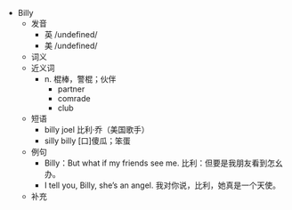 - Billy
  - 发音
    - 英 /undefined/
    - 美 /undefined/
  - 词义
  - 近义词
    - n. 棍棒，警棍；伙伴
      - partner
      - comrade
      - club
  - 短语
    - billy joel 比利·乔（美国歌手）
    - silly billy [口]傻瓜；笨蛋
  - 例句
    - Billy：But what if my friends see me. 比利：但要是我朋友看到怎幺办。
    - I tell you, Billy, she’s an angel. 我对你说，比利，她真是一个天使。
  - 补充